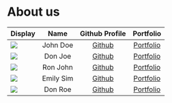 # About us

Display |   Name    | Github Profile | Portfolio 
--------|:---------:|:--------------:|:---------:
![](https://via.placeholder.com/100.png?text=Photo) | John Doe  | [Github](https://github.com/) | [Portfolio](docs/team/johndoe.md)
![](https://via.placeholder.com/100.png?text=Photo) |  Don Joe  | [Github](https://github.com/) | [Portfolio](docs/team/johndoe.md)
![](https://via.placeholder.com/100.png?text=Photo) | Ron John  | [Github](https://github.com/) | [Portfolio](docs/team/johndoe.md)
![](https://via.placeholder.com/100.png?text=Photo) | Emily Sim | [Github](https://github.com/emilysim00) | [Portfolio](docs/team/emily.md)
![](https://via.placeholder.com/100.png?text=Photo) |  Don Roe  | [Github](https://github.com/) | [Portfolio](docs/team/johndoe.md)
